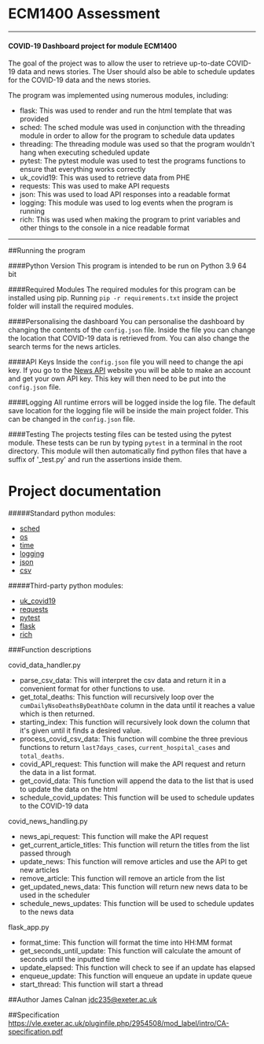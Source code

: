 # ECM1400 Assessment

---

#### COVID-19 Dashboard project for module ECM1400

 The goal of the project was to allow the user to retrieve up-to-date COVID-19 data and news stories.
 The User should also be able to schedule updates for the COVID-19 data and the news stories.
 
 The program was implemented using numerous modules, including:
 - flask: This was used to render and run the html template that was provided
 - sched: The sched module was used in conjunction with the threading module in order to 
 allow for the program to schedule data updates
 - threading: The threading module was used so that the program wouldn't hang when executing
 scheduled update
 - pytest: The pytest module was used to test the programs functions to ensure that everything
 works correctly
 - uk_covid19: This was used to retrieve data from PHE
 - requests: This was used to make API requests
 - json: This was used to load API responses into a readable format
 - logging: This module was used to log events when the program is running
 - rich: This was used when making the program to print variables and other
 things to the console in a nice readable format

---

 ##Running the program

 ####Python Version
 This program is intended to be run on Python 3.9 64 bit

 ####Required Modules
 The required modules for this program can be installed using pip.
 Running `pip -r requirements.txt` inside the project folder will install
 the required modules.

 ####Personalising the dashboard
 You can personalise the dashboard by changing the contents of the `config.json` file.
 Inside the file you can change the location that COVID-19 data is retrieved from.
 You can also change the search terms for the news articles.

 ####API Keys
 Inside the `config.json` file you will need to change the api key.
 If you go to the [News API](https://newsapi.org/) website you will be able to make
 an account and get your own API key. This key will then need to be put into the 
 `config.json` file.

 ####Logging
 All runtime errors will be logged inside the log file. The default save location for the logging
 file will be inside the main project folder. This can be changed in the `config.json` file.

 ####Testing
 The projects testing files can be tested using the pytest module. These tests can be run 
 by typing `pytest` in a terminal in the root directory. This module will then automatically
 find python files that have a suffix of '_test.py' and run the assertions inside them.

 # Project documentation
 #####Standard python modules:
 - [sched](https://docs.python.org/3/library/sched.html)
 - [os](https://docs.python.org/3/library/os.html)
 - [time](https://docs.python.org/3/library/time.html)
 - [logging](https://docs.python.org/3/library/logging.html)
 - [json](https://docs.python.org/3/library/json.html)
 - [csv](https://docs.python.org/3/library/csv.html)

 #####Third-party python modules:
 - [uk_covid19](https://publichealthengland.github.io/coronavirus-dashboard-api-python-sdk/)
 - [requests](https://pypi.org/project/requests/)
 - [pytest](https://docs.pytest.org/en/6.2.x/)
 - [flask](https://flask.palletsprojects.com/en/2.0.x/)
 - [rich](https://github.com/willmcgugan/rich)

 ###Function descriptions

 covid_data_handler.py
 - parse_csv_data: This will interpret the csv data and return it in 
 a convenient format for other functions to use.
 - get_total_deaths: This function will recursively loop over the `cumDailyNsoDeathsByDeathDate` column
 in the data until it reaches a value which is then returned.
 - starting_index: This function will recursively look down the column that
 it's given until it finds a desired value.
 - process_covid_csv_data: This function will combine the three previous functions
 to return `last7days_cases`, `current_hospital_cases` and `total_deaths`.
 - covid_API_request: This function will make the API request and return
 the data in a list format.
 - get_covid_data: This function will append the data to the list that is used
 to update the data on the html
 - schedule_covid_updates: This function will be used to schedule updates to the COVID-19 data
 
 covid_news_handling.py
 - news_api_request: This function will make the API request
 - get_current_article_titles: This function will return the titles from the list passed through
 - update_news: This function will remove articles and use the API to get new articles
 - remove_article: This function will remove an article from the list
 - get_updated_news_data: This function will return new news data to be used in the scheduler
 - schedule_news_updates: This function will be used to schedule updates to the news data

 flask_app.py
 - format_time: This function will format the time into HH:MM format
 - get_seconds_until_update: This function will calculate the amount of seconds
 until the inputted time
 - update_elapsed: This function will check to see if an update has elapsed
 - enqueue_update: This function will enqueue an update in update queue
 - start_thread: This function will start a thread
 
 ##Author
 James Calnan
 jdc235@exeter.ac.uk
 
 ##Specification
 https://vle.exeter.ac.uk/pluginfile.php/2954508/mod_label/intro/CA-specification.pdf
 

